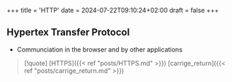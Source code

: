 +++
title = 'HTTP'
date = 2024-07-22T09:10:24+02:00
draft = false
+++

## Hypertex Transfer Protocol 
- Communciation in the browser  and by other applications 


>[!quote] [HTTPS]({{< ref "posts/HTTPS.md" >}}) [carrige_return]({{< ref "posts/carrige_return.md" >}})